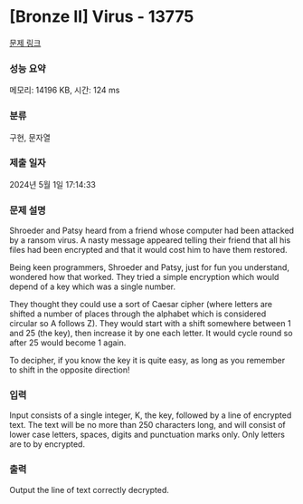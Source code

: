 # [Bronze II] Virus - 13775 

[문제 링크](https://www.acmicpc.net/problem/13775) 

### 성능 요약

메모리: 14196 KB, 시간: 124 ms

### 분류

구현, 문자열

### 제출 일자

2024년 5월 1일 17:14:33

### 문제 설명

<p>Shroeder and Patsy heard from a friend whose computer had been attacked by a ransom virus. A nasty message appeared telling their friend that all his files had been encrypted and that it would cost him to have them restored.</p>

<p>Being keen programmers, Shroeder and Patsy, just for fun you understand, wondered how that worked. They tried a simple encryption which would depend of a key which was a single number.</p>

<p>They thought they could use a sort of Caesar cipher (where letters are shifted a number of places through the alphabet which is considered circular so A follows Z). They would start with a shift somewhere between 1 and 25 (the key), then increase it by one each letter. It would cycle round so after 25 would become 1 again.</p>

<p>To decipher, if you know the key it is quite easy, as long as you remember to shift in the opposite direction!</p>

### 입력 

 <p>Input consists of a single integer, K, the key, followed by a line of encrypted text. The text will be no more than 250 characters long, and will consist of lower case letters, spaces, digits and punctuation marks only. Only letters are to by encrypted.</p>

### 출력 

 <p>Output the line of text correctly decrypted.</p>

